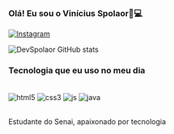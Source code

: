 

### Olá! Eu sou o Vinícius Spolaor👋💻

[![Instagram](	https://img.shields.io/badge/Instagram-E4405F?style=for-the-badge&logo=instagram&logoColor=white)](https://www.instagram.com/_.spolaor._/?next=%2F)

![DevSpolaor GitHub stats](https://github-readme-stats.vercel.app/api?username=DevSpolaor&show_icons=true&theme=dracula)

### Tecnologia que eu uso no meu dia

<div style="display: inline_block"><br/>
  <img align="center" alt="html5" src="https://img.shields.io/badge/HTML5-E34F26?style=for-the-badge&logo=html5&logoColor=white" />
  <img align="center" alt="css3" src="https://img.shields.io/badge/CSS3-1572B6?style=for-the-badge&logo=css3&logoColor=white" />
  <img align="center" alt="js" src="https://img.shields.io/badge/JavaScript-F7DF1E?style=for-the-badge&logo=javascript&logoColor=black" />
  <img align="center" alt="java" src="https://img.shields.io/badge/Java-ED8B00?style=for-the-badge&logo=openjdk&logoColor=white" />
</div><br/>

Estudante do Senai, apaixonado por tecnologia



